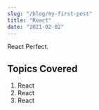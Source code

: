 ```yaml
---
slug: "/blog/my-first-post"
title: "React"
date: "2021-02-02"
---
```


React Perfect.

## Topics Covered

1. React
2. React
3. React
